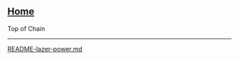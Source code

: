 [Home](https://t2m.io/VwvDcuw)
---

Top of Chain

---

[README-lazer-power.md](https://t2m.io/86PZ6Om)
